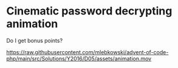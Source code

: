 # Cinematic password decrypting animation

Do I get bonus points?

https://raw.githubusercontent.com/mlebkowski/advent-of-code-php/main/src/Solutions/Y2016/D05/assets/animation.mov
